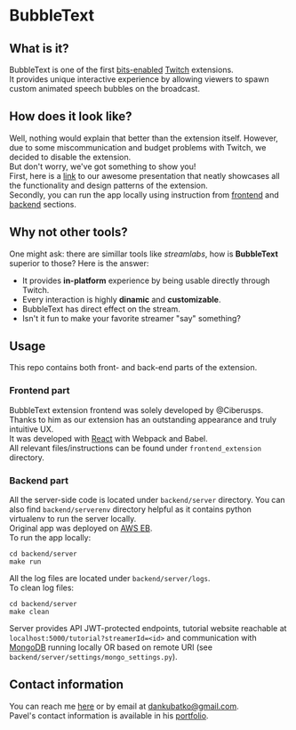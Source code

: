 # BubbleText
## What is it?
BubbleText is one of the first [bits-enabled](https://www.twitch.tv/bits) [Twitch](https://www.twitch.tv) extensions.
<br>
It provides unique interactive experience by allowing viewers to spawn custom animated speech bubbles on the broadcast.
## How does it look like?
Well, nothing would explain that better than the extension itself. However, due to some miscommunication and budget problems with Twitch, we decided to disable the extension.
<br>
But don't worry, we've got something to show you!
<br>
First, here is a [link](https://docs.google.com/presentation/d/1VBK1vg7c7W_qkOp95eZPibhwEC2Tqm8TAlZolsdLeQ8/edit?usp=sharing) to our awesome presentation that neatly showcases all the functionality and design patterns of the extension.
<br>
Secondly, you can run the app locally using instruction from [frontend](#frontend-part) and [backend](#backend-part) sections.

## Why not other tools?
One might ask: there are simillar tools like *streamlabs*, how is **BubbleText** superior to those? Here is the answer:

* It provides **in-platform** experience by being usable directly through Twitch.
* Every interaction is highly **dinamic** and **customizable**.
* BubbleText has direct effect on the stream.
* Isn't it fun to make your favorite streamer "say" something?

## Usage
This repo contains both front- and back-end parts of the extension.
<br>
### Frontend part
BubbleText extension frontend was solely developed by @Ciberusps.<br>
Thanks to him as our extension has an outstanding appearance and truly intuitive UX.
<br>
It was developed with [React](https://reactjs.org/) with Webpack and Babel. <br>
All relevant files/instructions can be found under `frontend_extension` directory.
### Backend part
All the server-side code is located under `backend/server` directory. You can also find `backend/serverenv` directory helpful as it contains python virtualenv to run the server locally.
<br>
Original app was deployed on [AWS EB](https://aws.amazon.com/elasticbeanstalk/).
<br>
To run the app locally:
```
cd backend/server
make run 
```
All the log files are located under `backend/server/logs`.
<br>
To clean log files:
```
cd backend/server
make clean
```
Server provides API JWT-protected endpoints, tutorial website reachable at `localhost:5000/tutorial?streamerId=<id>` and communication with [MongoDB](https://www.mongodb.com/) running locally OR based on remote URI (see `backend/server/settings/mongo_settings.py`).

## Contact information
You can reach me [here](https://www.facebook.com/dkubatko) or by email at dankubatko@gmail.com.
<br>
Pavel's contact information is available in his [portfolio](https://ciberus-site.firebaseapp.com/).
